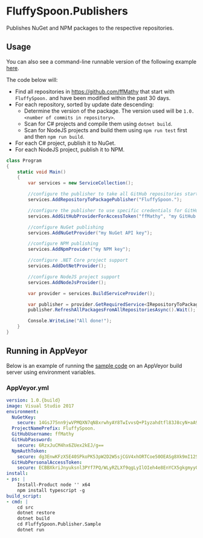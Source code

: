 # FluffySpoon.Publishers
Publishes NuGet and NPM packages to the respective repositories.

## Usage
You can also see a command-line runnable version of the following example [here](https://github.com/ffMathy/FluffySpoon.Publishers/blob/master/src/FluffySpoon.Publisher.Sample/Program.cs).

The code below will:
- Find all repositories in https://github.com/ffMathy that start with `FluffySpoon.` and have been modified within the past 30 days.
- For each repository, sorted by update date descending:
    - Determine the version of the package. The version used will be `1.0.<number of commits in repository>`.
    - Scan for C# projects and compile them using `dotnet build`.
    - Scan for NodeJS projects and build them using `npm run test` first and then `npm run build`.
- For each C# project, publish it to NuGet.
- For each NodeJS project, publish it to NPM.

```csharp
class Program
{
    static void Main()
    {
        var services = new ServiceCollection();

        //configure the publisher to take all GitHub repositories starting with "FluffySpoon."
        services.AddRepositoryToPackagePublisher("FluffySpoon.");

        //configure the publisher to use specific credentials for GitHub
        services.AddGitHubProviderForAccessToken("ffMathy", "my GitHub access token");

        //configure NuGet publishing
        services.AddNuGetProvider("my NuGet API key");

        //configure NPM publishing
        services.AddNpmProvider("my NPM key");

        //configure .NET Core project support
        services.AddDotNetProvider();

        //configure NodeJS project support
        services.AddNodeJsProvider();

        var provider = services.BuildServiceProvider();

        var publisher = provider.GetRequiredService<IRepositoryToPackagePublisher>();
        publisher.RefreshAllPackagesFromAllRepositoriesAsync().Wait();

        Console.WriteLine("All done!");
    }
}
```

## Running in AppVeyor
Below is an example of running the [sample code](https://github.com/ffMathy/FluffySpoon.Publishers/blob/master/src/FluffySpoon.Publisher.Sample/Program.cs) on an AppVeyor build server using environment variables.

### AppVeyor.yml
```yml
version: 1.0.{build}
image: Visual Studio 2017
environment:
  NuGetKey:
    secure: 14GsJ75nn9jwVPMQXN7qN8xrwhyAY8TwIvvsQ+P1yzahdtfl83J8cyN+aA9WhtSY
  ProjectNamePrefix: FluffySpoon.
  GitHubUsername: ffMathy
  GitHubPassword:
    secure: 6RzxJuCM4hx6ZUex2kEJ/g==
  NpmAuthToken:
    secure: dg3EnwKFzX5E40SPkoPK53pW2D2W5sjCGV4xhORTCoe50OEASg8Xk9mI12SBVadI
  GitHubPersonalAccessToken:
    secure: ECBBXkriJnyuksnl3PYf7PQ/WLyRZLXf9qgLyIlOIeh4e8EnYCX5gkgmyyO1/HR+
install:
- ps: |
    Install-Product node '' x64
    npm install typescript -g
build_script:
- cmd: |
    cd src
    dotnet restore
    dotnet build
    cd FluffySpoon.Publisher.Sample
    dotnet run
```
